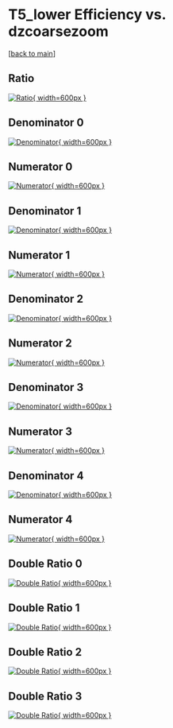 # T5_lower Efficiency vs. dzcoarsezoom

[[back to main](./)]



## Ratio

[![Ratio](../mtv/var/T5_lower_loweta_13_1_eff_dzcoarsezoom.png){ width=600px }](../mtv/var/T5_lower_loweta_13_1_eff_dzcoarsezoom.pdf)

## Denominator 0

[![Denominator](../mtv/den/T5_lower_loweta_13_1_eff_dzcoarsezoom_den0.png){ width=600px }](../mtv/den/T5_lower_loweta_13_1_eff_dzcoarsezoom_den0.pdf)

## Numerator 0

[![Numerator](../mtv/num/T5_lower_loweta_13_1_eff_dzcoarsezoom_num0.png){ width=600px }](../mtv/num/T5_lower_loweta_13_1_eff_dzcoarsezoom_num0.pdf)

## Denominator 1

[![Denominator](../mtv/den/T5_lower_loweta_13_1_eff_dzcoarsezoom_den1.png){ width=600px }](../mtv/den/T5_lower_loweta_13_1_eff_dzcoarsezoom_den1.pdf)

## Numerator 1

[![Numerator](../mtv/num/T5_lower_loweta_13_1_eff_dzcoarsezoom_num1.png){ width=600px }](../mtv/num/T5_lower_loweta_13_1_eff_dzcoarsezoom_num1.pdf)

## Denominator 2

[![Denominator](../mtv/den/T5_lower_loweta_13_1_eff_dzcoarsezoom_den2.png){ width=600px }](../mtv/den/T5_lower_loweta_13_1_eff_dzcoarsezoom_den2.pdf)

## Numerator 2

[![Numerator](../mtv/num/T5_lower_loweta_13_1_eff_dzcoarsezoom_num2.png){ width=600px }](../mtv/num/T5_lower_loweta_13_1_eff_dzcoarsezoom_num2.pdf)

## Denominator 3

[![Denominator](../mtv/den/T5_lower_loweta_13_1_eff_dzcoarsezoom_den3.png){ width=600px }](../mtv/den/T5_lower_loweta_13_1_eff_dzcoarsezoom_den3.pdf)

## Numerator 3

[![Numerator](../mtv/num/T5_lower_loweta_13_1_eff_dzcoarsezoom_num3.png){ width=600px }](../mtv/num/T5_lower_loweta_13_1_eff_dzcoarsezoom_num3.pdf)

## Denominator 4

[![Denominator](../mtv/den/T5_lower_loweta_13_1_eff_dzcoarsezoom_den4.png){ width=600px }](../mtv/den/T5_lower_loweta_13_1_eff_dzcoarsezoom_den4.pdf)

## Numerator 4

[![Numerator](../mtv/num/T5_lower_loweta_13_1_eff_dzcoarsezoom_num4.png){ width=600px }](../mtv/num/T5_lower_loweta_13_1_eff_dzcoarsezoom_num4.pdf)

## Double Ratio 0

[![Double Ratio](../mtv/ratio/T5_lower_loweta_13_1_eff_dzcoarsezoom_ratio0.png){ width=600px }](../mtv/ratio/T5_lower_loweta_13_1_eff_dzcoarsezoom_ratio0.pdf)

## Double Ratio 1

[![Double Ratio](../mtv/ratio/T5_lower_loweta_13_1_eff_dzcoarsezoom_ratio1.png){ width=600px }](../mtv/ratio/T5_lower_loweta_13_1_eff_dzcoarsezoom_ratio1.pdf)

## Double Ratio 2

[![Double Ratio](../mtv/ratio/T5_lower_loweta_13_1_eff_dzcoarsezoom_ratio2.png){ width=600px }](../mtv/ratio/T5_lower_loweta_13_1_eff_dzcoarsezoom_ratio2.pdf)

## Double Ratio 3

[![Double Ratio](../mtv/ratio/T5_lower_loweta_13_1_eff_dzcoarsezoom_ratio3.png){ width=600px }](../mtv/ratio/T5_lower_loweta_13_1_eff_dzcoarsezoom_ratio3.pdf)

